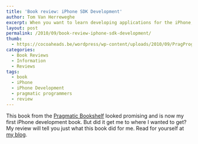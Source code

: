 ```yaml
---
title: 'Book review: iPhone SDK Development'
author: Tom Van Herreweghe
excerpt: When you want to learn developing applications for the iPhone, you have to start somewhere. For me, I usually start with buying a book, and study from it.
layout: post
permalink: /2010/09/book-review-iphone-sdk-development/
thumb:
  - https://cocoaheads.be/wordpress/wp-content/uploads/2010/09/PragProg_iPhoneSDKDev.png
categories:
  - Book Reviews
  - Information
  - Reviews
tags:
  - book
  - iPhone
  - iPhone Development
  - pragmatic programmers
  - review
---
```

This book from the [Pragmatic Bookshelf][1] looked promising and is now my first iPhone development book. But did it get me to where I wanted to get? My review will tell you just what this book did for me. Read for yourself at [my blog][2].

 [1]: http://pragprog.com/titles
 [2]: http://blog.theanalogguy.be/2010/09/01/book-review-iphone-sdk-development/